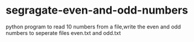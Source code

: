 # segragate-even-and-odd-numbers
python program to read 10 numbers from a file,write the even and odd numbers to seperate files even.txt and odd.txt

